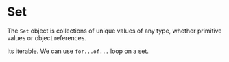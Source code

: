 # Set

The `Set` object is collections of unique values of any type, whether primitive values or object references.

Its iterable. We can use `for...of...` loop on a set.
